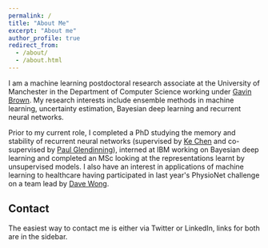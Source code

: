 ```yaml
---
permalink: /
title: "About Me"
excerpt: "About me"
author_profile: true
redirect_from: 
  - /about/
  - /about.html
---
```


I am a machine learning postdoctoral research associate at the University of Manchester in the Department of Computer Science working under [Gavin Brown](https://profgavinbrown.github.io/). My research interests include ensemble methods in machine learning, uncertainty estimation, Bayesian deep learning and recurrent neural networks. 

Prior to my current role, I completed a PhD studying the memory and stability of recurrent neural networks (supervised by [Ke Chen](http://www.cs.man.ac.uk/~kechen/) and co-supervised by [Paul Glendinning](https://personalpages.manchester.ac.uk/staff/paul.glendinning/)), interned at IBM working on Bayesian deep learning and completed an MSc looking at the representations learnt by unsupervised models.
I also have an interest in applications of machine learning to healthcare having participated in last year's PhysioNet challenge on a team lead by [Dave Wong](https://personalpages.manchester.ac.uk/staff/david.wong/).

## Contact

The easiest way to contact me is either via Twitter or LinkedIn, links for both are in the sidebar.